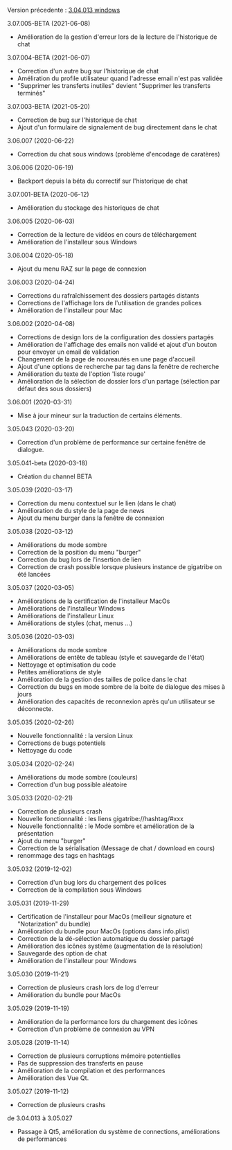 
Version précedente : [3.04.013 windows](https://www.gigatribe.com/software/setup_gigatribe_v3.04.013.6884.exe)


3.07.005-BETA (2021-06-08)

- Amélioration de la gestion d'erreur lors de la lecture de l'historique de chat

3.07.004-BETA (2021-06-07)

- Correction d'un autre bug sur l'historique de chat
- Améliration du profile utilisateur quand l'adresse email n'est pas validée
- "Supprimer les transferts inutiles" devient "Supprimer les transferts terminés"

3.07.003-BETA (2021-05-20)

- Correction de bug sur l'historique de chat
- Ajout d'un formulaire de signalement de bug directement dans le chat

3.06.007 (2020-06-22)

- Correction du chat sous windows (problème d'encodage de caratères)

3.06.006 (2020-06-19)

- Backport depuis la béta du correctif sur l'historique de chat

3.07.001-BETA (2020-06-12)

- Amélioration du stockage des historiques de chat

3.06.005 (2020-06-03)

- Correction de la lecture de vidéos en cours de téléchargement
- Amélioration de l'installeur sous Windows

3.06.004 (2020-05-18)

- Ajout du menu RAZ sur la page de connexion

3.06.003 (2020-04-24)

- Corrections du rafraîchissement des dossiers partagés distants
- Corrections de l'affichage lors de l'utilisation de grandes polices
- Amélioration de l'installeur pour Mac

3.06.002 (2020-04-08)

- Corrections de design lors de la configuration des dossiers partagés
- Amélioration de l'affichage des emails non validé et ajout d'un bouton pour envoyer un email de validation
- Changement de la page de nouveautés en une page d'accueil
- Ajout d'une options de recherche par tag dans la fenêtre de recherche
- Amélioration du texte de l'option 'liste rouge'
- Amélioration de la sélection de dossier lors d'un partage (sélection par défaut des sous dossiers)

3.06.001 (2020-03-31)

- Mise à jour mineur sur la traduction de certains éléments.

3.05.043 (2020-03-20)

- Correction d'un problème de performance sur certaine fenêtre de dialogue.

3.05.041-beta (2020-03-18)

- Création du channel BETA

3.05.039 (2020-03-17)

- Correction du menu contextuel sur le lien (dans le chat)
- Amélioration de du style de la page de news
- Ajout du menu burger dans la fenêtre de connexion

3.05.038 (2020-03-12)

- Améliorations du mode sombre
- Correction de la position du menu "burger"
- Correction du bug lors de l'insertion de lien
- Correction de crash possible lorsque plusieurs instance de gigatribe on été lancées

3.05.037 (2020-03-05)

- Améliorations de la certification de l'installeur MacOs
- Améliorations de l'installeur Windows
- Améliorations de l'installeur Linux
- Améliorations de styles (chat, menus ...)

3.05.036 (2020-03-03)

- Améliorations du mode sombre
- Améliorations de entête de tableau (style et sauvegarde de l'état)
- Nettoyage et optimisation du code
- Petites améliorations de style
- Amélioration de la gestion des tailles de police dans le chat
- Correction du bugs en mode sombre de la boite de dialogue des mises à jours
- Amélioration des capacités de reconnexion après qu'un utilisateur se déconnecte.

3.05.035 (2020-02-26)

- Nouvelle fonctionnalité : la version Linux
- Corrections de bugs potentiels
- Nettoyage du code

3.05.034 (2020-02-24)

- Améliorations du mode sombre (couleurs)
- Correction d'un bug possible aléatoire

3.05.033 (2020-02-21)

- Correction de plusieurs crash
- Nouvelle fonctionnalité : les liens gigatribe://hashtag/#xxx
- Nouvelle fonctionnalité : le Mode sombre et amélioration de la présentation
- Ajout du menu "burger"
- Correction de la sérialisation (Message de chat / download en cours)
- renommage des tags en hashtags

3.05.032 (2019-12-02)

- Correction d'un bug lors du chargement des polices
- Correction de la compilation sous Windows

3.05.031 (2019-11-29)

- Certification de l'installeur pour MacOs (meilleur signature et "Notarization" du bundle)
- Amélioration du bundle pour MacOs (options dans info.plist)
- Correction de la dé-sélection automatique du dossier partagé
- Amélioration des icônes système (augmentation de la résolution)
- Sauvegarde des option de chat
- Amélioration de l'installeur pour Windows

3.05.030 (2019-11-21)

- Correction de plusieurs crash lors de log d'erreur
- Amélioration du bundle pour MacOs

3.05.029 (2019-11-19)

- Amélioration de la performance lors du chargement des icônes
- Correction d'un problème de connexion au VPN

3.05.028 (2019-11-14)

- Correction de plusieurs corruptions mémoire potentielles
- Pas de suppression des transferts en pause
- Amélioration de la compilation et des performances
- Amélioration des Vue Qt.

3.05.027 (2019-11-12)

- Correction de plusieurs crashs

de 3.04.013 à 3.05.027

- Passage à Qt5, amélioration du système de connections, améliorations de performances
